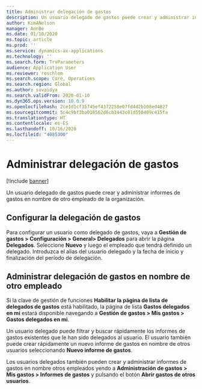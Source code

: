 ```yaml
---
title: Administrar delegación de gastos
description: Un usuario delegado de gastos puede crear y administrar informes de gastos en nombre de otro empleado de la organización.
author: KimANelson
manager: AnnBe
ms.date: 01/10/2020
ms.topic: article
ms.prod: ''
ms.service: dynamics-ax-applications
ms.technology: ''
ms.search.form: TrvParameters
audience: Application User
ms.reviewer: roschlom
ms.search.scope: Core, Operations
ms.search.region: Global
ms.author: suvaidya
ms.search.validFrom: 2020-01-10
ms.dyn365.ops.version: 10.0.9
ms.openlocfilehash: 2ce1d1cf35745ef4372258e07fd4d2b108ed4827
ms.sourcegitcommit: 5c4c9bf3ba018562d6cb3443c01d550489c415fa
ms.translationtype: HT
ms.contentlocale: es-ES
ms.lasthandoff: 10/16/2020
ms.locfileid: "4085300"
---
```

# <a name="manage-expense-delegation"></a>Administrar delegación de gastos

[!include [banner](../includes/banner.md)]

Un usuario delegado de gastos puede crear y administrar informes de gastos en nombre de otro empleado de la organización.

## <a name="configuring-expense-delegation"></a>Configurar la delegación de gastos

Para configurar un usuario como delegado de gastos, vaya a **Gestión de gastos > Configuración > General> Delegados** para abrir la página **Delegados**. Seleccione **Nuevo** y luego el empleado que tendrá definido un delegado. Introduzca el alias del usuario delegado y la fecha de inicio y finalización del período de delegación.

## <a name="managing-expense-delegation-on-behalf-of-another-employee"></a>Administrar delegación de gastos en nombre de otro empleado

Si la clave de gestión de funciones **Habilitar la página de lista de delegados de gastos** está habilitado, la página de lista **Gastos delegados en mi** estará disponible navegando a **Gestión de gastos > Mis gastos > Gastos delegados en mi**.

Un usuario delegado puede filtrar y buscar rápidamente los informes de gastos existentes que le han sido delegados al usuario. El usuario también puede crear rápidamente un nuevo informe de gastos en nombre de otros usuarios seleccionando **Nuevo informe de gastos**.

Los usuarios delegados también pueden crear y administrar informes de gastos en nombre otros empleados yendo a **Administración de gastos > Mis gastos > Informes de gastos** y pulsando el botón **Abrir gastos de otros usuarios**.
